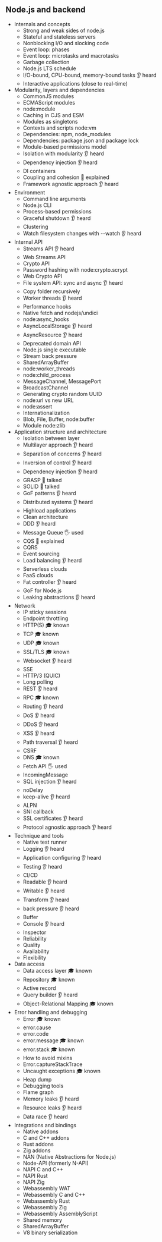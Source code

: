 ## Node.js and backend

- Internals and concepts
  - Strong and weak sides of node.js
  - Stateful and stateless servers
  - Nonblocking I/O and slocking code
  - Event loop: phases
  - Event loop: microtasks and macrotasks
  - Garbage collection
  - Node.js LTS schedule
  - I/O-bound, CPU-bound, memory-bound tasks 👂 heard
  - Interactive applications (close to real-time)
- Modularity, layers and dependencies
  - CommonJS modules
  - ECMAScript modules
  - node:module
  - Caching in CJS and ESM
  - Modules as singletons
  - Contexts and scripts node:vm
  - Dependencies: npm, node_modules
  - Dependencies: package.json and package lock
  - Module-based permissions model
  - Isolation with modularity 👂 heard
  - Dependency injection 👂 heard
  - DI containers
  - Coupling and cohesion 🙋 explained
  - Framework agnostic approach 👂 heard
- Environment
  - Command line arguments
  - Node.js CLI
  - Process-based permissions
  - Graceful shutdown 👂 heard
  - Clustering
  - Watch filesystem changes with --watch 👂 heard
- Internal API
  - Streams API 👂 heard
  - Web Streams API
  - Crypto API
  - Password hashing with node:crypto.scrypt
  - Web Crypto API
  - File system API: sync and async 👂 heard
  - Copy folder recursively
  - Worker threads 👂 heard
  - Performance hooks
  - Native fetch and nodejs/undici
  - node:async_hooks
  - AsyncLocalStorage 👂 heard
  - AsyncResource 👂 heard
  - Deprecated domain API
  - Node.js single executable
  - Stream back pressure
  - SharedArrayBuffer
  - node:worker_threads
  - node:child_process
  - MessageChannel, MessagePort
  - BroadcastChannel
  - Generating crypto random UUID
  - node:url vs new URL
  - node:assert
  - Internationalization
  - Blob, File, Buffer, node:buffer
  - Module node:zlib
- Application structure and architecture
  - Isolation between layer
  - Multilayer approach 👂 heard
  - Separation of concerns 👂 heard
  - Inversion of control 👂 heard
  - Dependency injection 👂 heard
  - GRASP 📢 talked
  - SOLID 📢 talked
  - GoF patterns 👂 heard
  - Distributed systems 👂 heard
  - Highload applications
  - Clean architecture
  - DDD 👂 heard
  - Message Queue 🖐️ used
  - CQS 🙋 explained
  - CQRS
  - Event sourcing
  - Load balancing 👂 heard
  - Serverless clouds
  - FaaS clouds
  - Fat controller 👂 heard
  - GoF for Node.js
  - Leaking abstractions 👂 heard
- Network
  - IP sticky sessions
  - Endpoint throttling
  - HTTP(S) 🎓 known
  - TCP 🎓 known
  - UDP 🎓 known
  - SSL/TLS 🎓 known
  - Websocket 👂 heard
  - SSE
  - HTTP/3 (QUIC)
  - Long polling
  - REST 👂 heard
  - RPC 🎓 known
  - Routing 👂 heard
  - DoS 👂 heard
  - DDoS 👂 heard
  - XSS 👂 heard
  - Path traversal 👂 heard
  - CSRF
  - DNS 🎓 known
  - Fetch API 🖐️ used
  - IncomingMessage
  - SQL injection 👂 heard
  - noDelay
  - keep-alive 👂 heard
  - ALPN
  - SNI callback
  - SSL certificates 👂 heard
  - Protocol agnostic approach 👂 heard
- Technique and tools
  - Native test runner
  - Logging 👂 heard
  - Application configuring 👂 heard
  - Testing 👂 heard
  - CI/CD
  - Readable 👂 heard
  - Writable 👂 heard
  - Transform 👂 heard
  - back pressure 👂 heard
  - Buffer
  - Console 👂 heard
  - Inspector
  - Reliability
  - Quality
  - Availability
  - Flexibility
- Data access
  - Data access layer 🎓 known
  - Repository 🎓 known
  - Active record
  - Query builder 👂 heard
  - Object-Relational Mapping 🎓 known
- Error handling and debugging
  - Error 🎓 known
  - error.cause
  - error.code
  - error.message 🎓 known
  - error.stack 🎓 known
  - How to avoid mixins
  - Error.captureStackTrace
  - Uncaught exceptions 🎓 known
  - Heap dump
  - Debugging tools
  - Flame graph
  - Memory leaks 👂 heard
  - Resource leaks 👂 heard
  - Data race 👂 heard
- Integrations and bindings
  - Native addons
  - C and C++ addons
  - Rust addons
  - Zig addons
  - NAN (Native Abstractions for Node.js)
  - Node-API (formerly N-API)
  - NAPI C and C++
  - NAPI Rust
  - NAPI Zig
  - Webassembly WAT
  - Webassembly C and C++
  - Webassembly Rust
  - Webassembly Zig
  - Webassembly AssemblyScript
  - Shared memory
  - SharedArrayBuffer
  - V8 binary serialization
